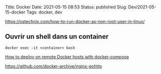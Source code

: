 Title: Docker
Date: 2021-05-15 08:53
Status: published
Slug: Dev/2021-05-15-docker
Tags: docker, dev

https://ostechnix.com/how-to-run-docker-as-non-root-user-in-linux/

## Ouvrir un shell dans un container

    docker exec -it <container> bash

[How to deploy on remote Docker hosts with docker-compose](https://www.docker.com/blog/how-to-deploy-on-remote-docker-hosts-with-docker-compose/)

https://github.com/docker-archive/nginx-gohttp
